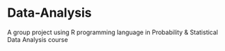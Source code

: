 # Data-Analysis
A group project using R programming language in Probability &amp; Statistical Data Analysis course

